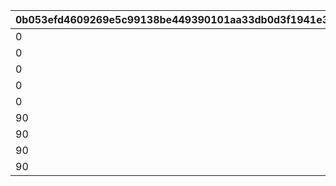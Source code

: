 |0b053efd4609269e5c99138be449390101aa33db0d3f1941e36ce72d36e79e4b|09642640abdbb87607e4d33f4b7be9324f4aad19a0547eda764e570b1b24ef8e|096baa5c3966b4034b6700ef5a5b3e42d2e9f32a389d8c1fdcb0a56fd84125fa|cf42d80d945c2b6736d3b27e974a339d8cae727616f1b95f0a8eacc4ee8c4b78|66bbeaa2a4e9a7ec6a1c6c36c1afdc829ba5258953d4c9088de937b32cd935ca|cf5c32f7e066ba1e16a929ad1ca337beb31c502f32bff0bc7f8922fb8cf13753|ce94ca847e081228cd58de44866520c4cf9d27a8a48d4a49754534884551b786|892a57fe6437f8d749af5be76174de1ac1430eab556dca965510ebe5bd6f3227|2f4445e1b0cacc3399d1898463dfe97f34cf9254c6188e6a140cb70b0180dc8a|46bb43962c43c1bcf386d8dd11a9a50e1acf92bd1f8ab4cf40206d70188a5fc0|0393b85e0d85616b23a1b3a264c1fe41c6896a9cce475b351f2536cf69ad117e|8dbf23e5758134a58eaa4f8f9f14f2da822de8986103f7481639a49bc0d482ed|a3022e54a5ba26506105dc24bff81c7ca2d0d4580897e0e324794bfd491122e5|dfa1c48d332b8300e69919e8e6009c141558a00c45f5f12dab5c8b29b62fd2d9|432f6ec4b6eddae1e87e7044eb854a4eac91ce0b36229d43f732ac6d6e6f6068|1470baac6d048978d01e1a3f8bab9f386ca8893f4683fbca24f6c00b55d3b297|aa36551f5eff35c20fff789058831bf45fbc1a9d3ad87d1438284f1075be9a5a|2a07a2de2d0f772a6903b5e7ca4cb41e35e26ac44d2a9fbb8b62c02b98d14e93|f0742cea00c79b9df30f8593811c9ad68b85a4f2b92e2f6858720a0f7b21623b|34fff87ec965c46cd078421bb89ab2c2164ac0fa9ef49370fd8928b6dd47e66f|971f755eda75d300cf023b25cdf9c389242668cbd6cef458b00ad5bb6de7ef4f|
| --- | --- | --- | --- | --- | --- | --- | --- | --- | --- | --- | --- | --- | --- | --- | --- | --- | --- | --- | --- | --- |
|0|-50|318405|31009005|0|0.85|1|20|2|0|40|1|103232|318405|103232|5|20|501010091|2|1|0.8|
|0|-50|318405|31009005|0|0.85|1|20|2|0|40|2|103232|318405|103232|5|20|501010092|3|2|0.8|
|0|-50|318405|31009005|0|0.85|1|20|2|0|40|3|103232|318405|103232|5|20|501010093|4|3|0.8|
|0|-50|318405|31009005|0|0.85|1|20|2|0|40|4|103232|318405|103232|5|20|501010094|1|4|0.8|
|0|-50|318405|31009005|0|0.85|0|20|0|0|40|5|103232|318405|103232|0|0|501010095|0|5|0.8|
|90|-50|320100|31010005|0|1.5|0|20|2|10|0|1|103371|320100|103371|0|0|501010101|2|6|1.5|
|90|-50|320101|31010005|0|1.5|0|20|2|10|0|2|103372|320101|103372|0|0|501010102|3|7|1.5|
|90|-50|320102|31010005|0|1.5|0|20|2|10|0|3|103373|320102|103373|0|0|501010103|4|8|1.5|
|90|-50|320103|31010005|0|1.5|0|20|2|10|0|4|103374|320103|103374|0|0|501010104|1|9|1.5|